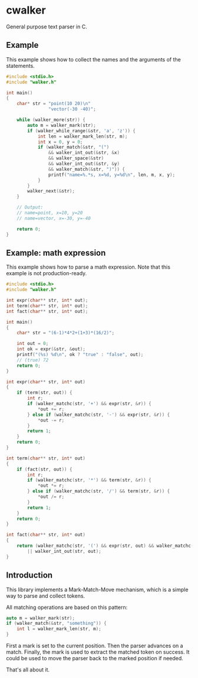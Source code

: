 # cwalker

General purpose text parser in C.

## Example

This example shows how to collect the names and the arguments of the statements.

```c
#include <stdio.h>
#include "walker.h"

int main()
{
    char* str = "point(10 20)\n"
                "vector(-30 -40)";

    while (walker_more(str)) {
        auto m = walker_mark(str);
        if (walker_while_range(&str, 'a', 'z')) {
            int len = walker_mark_len(str, m);
            int x = 0, y = 0;
            if (walker_match(&str, "(")
                && walker_int_out(&str, &x)
                && walker_space(&str)
                && walker_int_out(&str, &y)
                && walker_match(&str, ")")) {
                printf("name=%.*s, x=%d, y=%d\n", len, m, x, y);
            }
        }
        walker_next(&str);
    }

    // Output:
    // name=point, x=10, y=20
    // name=vector, x=-30, y=-40

    return 0;
}
```

## Example: math expression

This example shows how to parse a math expression.
Note that this example is not production-ready.

```c
#include <stdio.h>
#include "walker.h"

int expr(char** str, int* out);
int term(char** str, int* out);
int fact(char** str, int* out);

int main()
{
    char* str = "(6-1)*4*2+(1+3)*(16/2)";

    int out = 0;
    int ok = expr(&str, &out);
    printf("(%s) %d\n", ok ? "true" : "false", out);
    // (true) 72
    return 0;
}

int expr(char** str, int* out)
{
    if (term(str, out)) {
        int r;
        if (walker_matchc(str, '+') && expr(str, &r)) {
            *out += r;
        } else if (walker_matchc(str, '-') && expr(str, &r)) {
            *out -= r;
        }
        return 1;
    }
    return 0;
}

int term(char** str, int* out)
{
    if (fact(str, out)) {
        int r;
        if (walker_matchc(str, '*') && term(str, &r)) {
            *out *= r;
        } else if (walker_matchc(str, '/') && term(str, &r)) {
            *out /= r;
        }
        return 1;
    }
    return 0;
}

int fact(char** str, int* out)
{
    return (walker_matchc(str, '(') && expr(str, out) && walker_matchc(str, ')'))
        || walker_int_out(str, out);
}
```

## Introduction

This library implements a Mark-Match-Move mechanism,
which is a simple way to parse and collect tokens.

All matching operations are based on this pattern:

```cpp
auto m = walker_mark(str);
if (walker_match(&str, "something")) {
    int l = walker_mark_len(str, m);
}
```

First a mark is set to the current position.
Then the parser advances on a match.
Finally, the mark is used to extract the matched token on success.
It could be used to move the parser back to the marked position if needed.

That's all about it.
